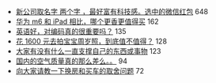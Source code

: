 - [新公司取名字 两个字 ，最好富有科技感。选中的微信红包](https://www.v2ex.com/t/627885) 648
- [华为 m6 和 iPad 相比，哪个更香更值得买](https://www.v2ex.com/t/627825) 162
- [英语好，对编码真的很重要吗？](https://www.v2ex.com/t/627822) 135
- [花 1600 元去拍宝宝周岁照，到底值不值得？](https://www.v2ex.com/t/627896) 128
- [大家有没有什么一直支撑自己的东西或事物](https://www.v2ex.com/t/627963) 123
- [国内的空气质量真的那么差么。。](https://www.v2ex.com/t/627872) 94
- [向大家请教一下换房和买车的取舍问题](https://www.v2ex.com/t/627834) 72
